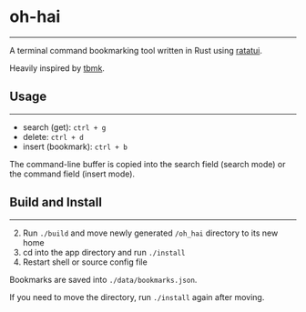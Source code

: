 # oh-hai

---
A terminal command bookmarking tool written in Rust using [ratatui](https://github.com/ratatui-org/ratatui).

Heavily inspired by [tbmk](https://github.com/linhx/tbmk).

## Usage

---

- search (get): `ctrl + g`
- delete: `ctrl + d`
- insert (bookmark): `ctrl + b`

The command-line buffer is copied into the search field (search mode) or the command field (insert mode).

## Build and Install

---

2. Run `./build` and move newly generated `/oh_hai` directory to its new home
1. cd into the app directory and run `./install`
1. Restart shell or source config file

Bookmarks are saved into `./data/bookmarks.json`.

If you need to move the directory, run `./install` again after moving.